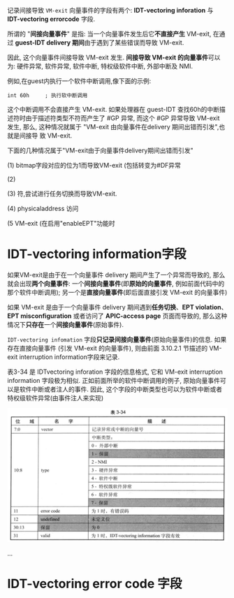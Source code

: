 
记录间接导致 `VM-exit` 向量事件的字段有两个: **IDT-vectoring inforation** 与 **IDT-vectoring errorcode** 字段.

所谓的 "**间接向量事件**" 是指: 当一个向量事件发生后它**不直接产生** VM-exit, 在通过 **guest-IDT delivery 期间**由于遇到了某些错误而导致 VM-exit.

因此, 这个向量事件间接导致 VM-exit 发生. **间接导致 VM-exit 的向量事件**可以为: 硬件异常, 软件异常, 软件中断, 特权级软件中断, 外部中断及 NMI.

例如,在guest内执行一个软件中断调用,像下面的示例:

```
int 60h     ; 执行软中断调用
```

这个中断调用不会直接产生 VM-exit. 如果处理器在  guest-IDT 查找60h的中断描述符时由于描述符类型不符而产生了 #GP 异常, 而这个 #GP 异常导致 VM-exit 发生, 那么, 这种情况就属于 "VM-exit 由向量事件在delivery 期间出错而引发",也就是间接导
致 VM-exit.

下面的几种情况属于"VM-exit由于向量事件delivery期间出错而引发"

(1) bitmap字段对应的位为1而导致VM-exit (包括转变为#DF异常

(2)

(3) 符,尝试进行任务切换而导致VM-exit.

(4) physicaladdress 访问

(5
VM-exit (在启用"enableEPT"功能时

# IDT-vectoring information字段

如果VM-exit是由于在一个向量事件 delivery 期间产生了一个异常而导致的, 那么就会出现**两个向量事件**: 一个**间接向量事件**(即**原始的向量事件**, 例如前面代码中的那个软件中断调用); 另一个是**直接向量事件**(即后面直接引发 VM-exit 的向量事件)

如果 VM-exit 是由于一个向量事件 delivery 期间遇到**任务切换**、**EPT violation**、**EPT misconfiguration** 或者访问了 **APIC-access page** 页面而导致的, 那么这种情况下**只存在**一个**间接向量事件**(原始事件).

`IDT-vectoring infomation` 字段**只记录间接向量事件**(原始向量事件)的信息. 如果存在直接向量事件 (引发 VM-exit 的向量事件), 则由前面 3.10.2.1 节描述的 VM-exit interruption information字段来记录.

表3-34 是 IDTvectoring inforation 字段的信息格式, 它和 VM-exit interruption information 字段极为相似. 正如前面所举的软件中断调用的例子, 原始向量事件可以是软件中断或者注人的事件. 因此, 这个字段的中断类型也可以为软件中断或者特权级软件异常(由事件注人来实现)

![2022-08-11-17-18-54.png](./images/2022-08-11-17-18-54.png)

...

# IDT-vectoring error code 字段

